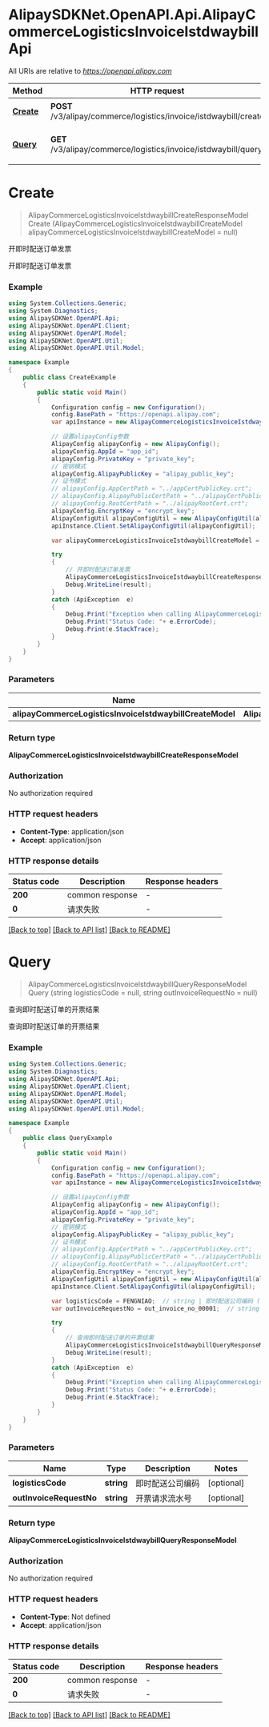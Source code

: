 # AlipaySDKNet.OpenAPI.Api.AlipayCommerceLogisticsInvoiceIstdwaybillApi

All URIs are relative to *https://openapi.alipay.com*

Method | HTTP request | Description
------------- | ------------- | -------------
[**Create**](AlipayCommerceLogisticsInvoiceIstdwaybillApi.md#create) | **POST** /v3/alipay/commerce/logistics/invoice/istdwaybill/create | 开即时配送订单发票
[**Query**](AlipayCommerceLogisticsInvoiceIstdwaybillApi.md#query) | **GET** /v3/alipay/commerce/logistics/invoice/istdwaybill/query | 查询即时配送订单的开票结果


<a name="create"></a>
# **Create**
> AlipayCommerceLogisticsInvoiceIstdwaybillCreateResponseModel Create (AlipayCommerceLogisticsInvoiceIstdwaybillCreateModel alipayCommerceLogisticsInvoiceIstdwaybillCreateModel = null)

开即时配送订单发票

开即时配送订单发票

### Example
```csharp
using System.Collections.Generic;
using System.Diagnostics;
using AlipaySDKNet.OpenAPI.Api;
using AlipaySDKNet.OpenAPI.Client;
using AlipaySDKNet.OpenAPI.Model;
using AlipaySDKNet.OpenAPI.Util;
using AlipaySDKNet.OpenAPI.Util.Model;

namespace Example
{
    public class CreateExample
    {
        public static void Main()
        {
            Configuration config = new Configuration();
            config.BasePath = "https://openapi.alipay.com";
            var apiInstance = new AlipayCommerceLogisticsInvoiceIstdwaybillApi(config);

            // 设置alipayConfig参数
            AlipayConfig alipayConfig = new AlipayConfig();
            alipayConfig.AppId = "app_id";
            alipayConfig.PrivateKey = "private_key";
            // 密钥模式
            alipayConfig.AlipayPublicKey = "alipay_public_key";
            // 证书模式
            // alipayConfig.AppCertPath = "../appCertPublicKey.crt";
            // alipayConfig.AlipayPublicCertPath = "../alipayCertPublicKey_RSA2.crt";
            // alipayConfig.RootCertPath = "../alipayRootCert.crt";
            alipayConfig.EncryptKey = "encrypt_key";
            AlipayConfigUtil alipayConfigUtil = new AlipayConfigUtil(alipayConfig);
            apiInstance.Client.SetAlipayConfigUtil(alipayConfigUtil);

            var alipayCommerceLogisticsInvoiceIstdwaybillCreateModel = new AlipayCommerceLogisticsInvoiceIstdwaybillCreateModel(); // AlipayCommerceLogisticsInvoiceIstdwaybillCreateModel |  (optional) 

            try
            {
                // 开即时配送订单发票
                AlipayCommerceLogisticsInvoiceIstdwaybillCreateResponseModel result = apiInstance.Create(alipayCommerceLogisticsInvoiceIstdwaybillCreateModel);
                Debug.WriteLine(result);
            }
            catch (ApiException  e)
            {
                Debug.Print("Exception when calling AlipayCommerceLogisticsInvoiceIstdwaybillApi.Create: " + e.Message );
                Debug.Print("Status Code: "+ e.ErrorCode);
                Debug.Print(e.StackTrace);
            }
        }
    }
}
```

### Parameters

Name | Type | Description  | Notes
------------- | ------------- | ------------- | -------------
 **alipayCommerceLogisticsInvoiceIstdwaybillCreateModel** | **AlipayCommerceLogisticsInvoiceIstdwaybillCreateModel**|  | [optional] 

### Return type

**AlipayCommerceLogisticsInvoiceIstdwaybillCreateResponseModel**

### Authorization

No authorization required

### HTTP request headers

 - **Content-Type**: application/json
 - **Accept**: application/json


### HTTP response details
| Status code | Description | Response headers |
|-------------|-------------|------------------|
| **200** | common response |  -  |
| **0** | 请求失败 |  -  |

[[Back to top]](#) [[Back to API list]](../README.md#documentation-for-api-endpoints) [[Back to README]](../README.md)

<a name="query"></a>
# **Query**
> AlipayCommerceLogisticsInvoiceIstdwaybillQueryResponseModel Query (string logisticsCode = null, string outInvoiceRequestNo = null)

查询即时配送订单的开票结果

查询即时配送订单的开票结果

### Example
```csharp
using System.Collections.Generic;
using System.Diagnostics;
using AlipaySDKNet.OpenAPI.Api;
using AlipaySDKNet.OpenAPI.Client;
using AlipaySDKNet.OpenAPI.Model;
using AlipaySDKNet.OpenAPI.Util;
using AlipaySDKNet.OpenAPI.Util.Model;

namespace Example
{
    public class QueryExample
    {
        public static void Main()
        {
            Configuration config = new Configuration();
            config.BasePath = "https://openapi.alipay.com";
            var apiInstance = new AlipayCommerceLogisticsInvoiceIstdwaybillApi(config);

            // 设置alipayConfig参数
            AlipayConfig alipayConfig = new AlipayConfig();
            alipayConfig.AppId = "app_id";
            alipayConfig.PrivateKey = "private_key";
            // 密钥模式
            alipayConfig.AlipayPublicKey = "alipay_public_key";
            // 证书模式
            // alipayConfig.AppCertPath = "../appCertPublicKey.crt";
            // alipayConfig.AlipayPublicCertPath = "../alipayCertPublicKey_RSA2.crt";
            // alipayConfig.RootCertPath = "../alipayRootCert.crt";
            alipayConfig.EncryptKey = "encrypt_key";
            AlipayConfigUtil alipayConfigUtil = new AlipayConfigUtil(alipayConfig);
            apiInstance.Client.SetAlipayConfigUtil(alipayConfigUtil);

            var logisticsCode = FENGNIAO;  // string | 即时配送公司编码 (optional) 
            var outInvoiceRequestNo = out_invoice_no_00001;  // string | 开票请求流水号 (optional) 

            try
            {
                // 查询即时配送订单的开票结果
                AlipayCommerceLogisticsInvoiceIstdwaybillQueryResponseModel result = apiInstance.Query(logisticsCode, outInvoiceRequestNo);
                Debug.WriteLine(result);
            }
            catch (ApiException  e)
            {
                Debug.Print("Exception when calling AlipayCommerceLogisticsInvoiceIstdwaybillApi.Query: " + e.Message );
                Debug.Print("Status Code: "+ e.ErrorCode);
                Debug.Print(e.StackTrace);
            }
        }
    }
}
```

### Parameters

Name | Type | Description  | Notes
------------- | ------------- | ------------- | -------------
 **logisticsCode** | **string**| 即时配送公司编码 | [optional] 
 **outInvoiceRequestNo** | **string**| 开票请求流水号 | [optional] 

### Return type

**AlipayCommerceLogisticsInvoiceIstdwaybillQueryResponseModel**

### Authorization

No authorization required

### HTTP request headers

 - **Content-Type**: Not defined
 - **Accept**: application/json


### HTTP response details
| Status code | Description | Response headers |
|-------------|-------------|------------------|
| **200** | common response |  -  |
| **0** | 请求失败 |  -  |

[[Back to top]](#) [[Back to API list]](../README.md#documentation-for-api-endpoints) [[Back to README]](../README.md)

